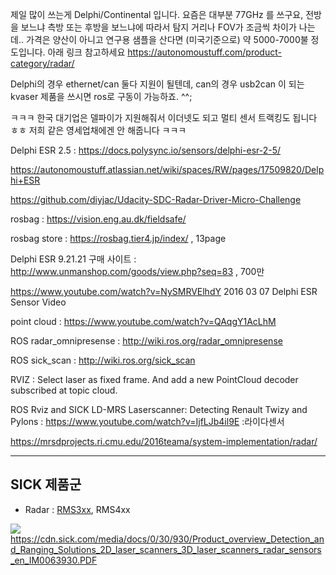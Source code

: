 제일 많이 쓰는게 Delphi/Continental 입니다. 요즘은 대부분 77GHz 를 쓰구요, 전방을 보느냐 측방 또는 후방을 보느냐에 따라서 탐지 거리나 FOV가 조금씩 차이가 나는데.. 가격은 양산이 아니고 연구용 샘플을 산다면 (미국기준으로) 약 5000-7000불 정도입니다. 아래 링크 참고하세요
https://autonomoustuff.com/product-category/radar/


Delphi의 경우 ethernet/can 둘다 지원이 될텐데, can의 경우 usb2can 이 되는 kvaser 제품을 쓰시면 ros로 구동이 가능하죠. ^^;

ㅋㅋㅋ 한국 대기업은 델파이가 지원해줘서 이더넷도 되고 멀티 센서 트랙킹도 됩니다 ㅎㅎ 저희 같은 영세업채에겐 안 해줍니다 ㅋㅋㅋ


Delphi ESR 2.5 : https://docs.polysync.io/sensors/delphi-esr-2-5/


https://autonomoustuff.atlassian.net/wiki/spaces/RW/pages/17509820/Delphi+ESR


https://github.com/diyjac/Udacity-SDC-Radar-Driver-Micro-Challenge


rosbag : https://vision.eng.au.dk/fieldsafe/


rosbag store : https://rosbag.tier4.jp/index/  , 13page



Delphi ESR 9.21.21  구매 사이트 : http://www.unmanshop.com/goods/view.php?seq=83 , 700만


https://www.youtube.com/watch?v=NySMRVElhdY  2016 03 07 Delphi ESR Sensor Video


point cloud : https://www.youtube.com/watch?v=QAqgY1AcLhM


ROS radar_omnipresense : http://wiki.ros.org/radar_omnipresense

ROS sick_scan : http://wiki.ros.org/sick_scan


RVIZ : Select laser as fixed frame. And add a new PointCloud decoder subscribed at topic cloud.


ROS Rviz and SICK LD-MRS Laserscanner: Detecting Renault Twizy and Pylons : https://www.youtube.com/watch?v=IjfLJb4il9E :라이다센서 

https://mrsdprojects.ri.cmu.edu/2016teama/system-implementation/radar/

---
## SICK 제품군 

- Radar : [RMS3xx](https://cdn.sick.com/media/docs/2/72/472/Telegram_listing_Radar_sensor_RMS320_en_IM0080472.PDF), RMS4xx

![](https://i.imgur.com/5Etrw1e.png)
https://cdn.sick.com/media/docs/0/30/930/Product_overview_Detection_and_Ranging_Solutions_2D_laser_scanners_3D_laser_scanners_radar_sensors_en_IM0063930.PDF